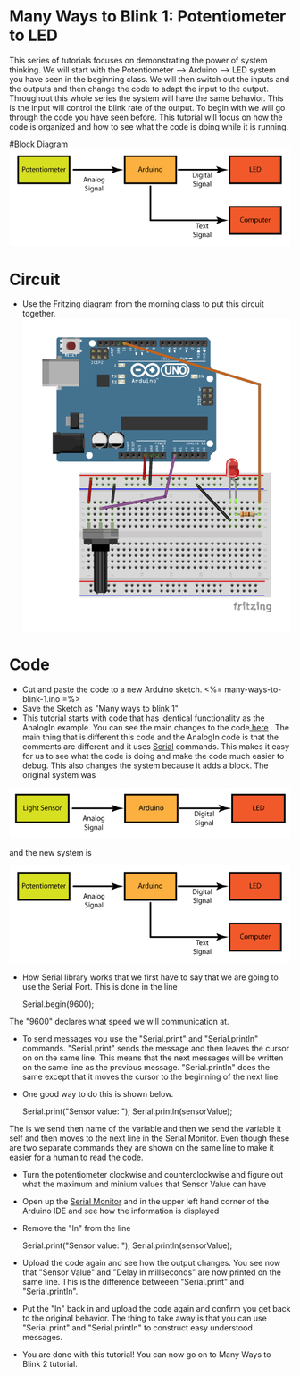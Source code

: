 # Many Ways to Blink 1: Potentiometer to LED

This series of tutorials focuses on demonstrating the power of system thinking. We will start with the Potentiometer --> Arduino --> LED system you have seen in the beginning class. We will then switch out the inputs and the outputs and then change the code to adapt the input to the output. Throughout this whole series the system will have the same behavior. This is the input will control the blink rate of the output. To begin with we will go through the code you have seen before. This tutorial will focus on how the code is organized and how to see what the code is doing while it is running. 

#Block Diagram
![Pot to LED System](Pot_to_LED_System.png)

# Circuit
* Use the Fritzing diagram from the morning class to put this circuit together.
![Pot to LED System](many-ways-to-blink-1.png)

# Code
*   Cut and paste the code to a new Arduino sketch. 
    <%= many-ways-to-blink-1.ino =%>
* Save the Sketch as "Many ways to blink 1"
* This tutorial starts with code that has identical functionality as the AnalogIn example. You can see the main changes to the code<a href="https://github.com/workshopweekend/many-ways-to-blink-1/raw/master/many-ways-to-blink-1.pdf"> here</a> . The main thing that is different this code and the AnalogIn code is that the comments are different and it uses <a href="http://arduino.cc/en/reference/serial">Serial</a>  commands. This makes it easy for us to see what the code is doing and make the code much easier to debug. This also changes the system because it adds a block. The original system was 


![ANALOG_IN System](ANALOGIN_System.png)

and the new system is 

![Pot to LED System](Pot_to_LED_System.png)	

* How Serial library works that we first have to say that we are going to use the Serial Port. This is done in the line



	Serial.begin(9600);

The "9600" declares what speed we will communication at. 

* To send messages you use the "Serial.print" and "Serial.println" commands. "Serial.print" sends the message and then leaves the cursor on on the same line. This means that the next messages will be written on the same line as the previous message. "Serial.println" does the same except that it moves the cursor to the beginning of the next line. 
* One good way to do this is shown below.  


	Serial.print("Sensor value: ");  Serial.println(sensorValue);

The is we send then name of the variable and then we send the variable it self and then moves to the next line in the Serial Monitor. Even though these are two separate commands they are shown on the same line to make it easier for a human to read the code. 

* Turn the potentiometer clockwise and counterclockwise and figure out what the maximum and minium values that Sensor Value can have
* Open up the <a href="http://arduino.cc/en/guide/Environment#serialmonitor">Serial Monitor</a> and in the upper left hand corner of the Arduino IDE and see how the information is displayed
* Remove the "ln" from the line


	Serial.print("Sensor value: ");  Serial.println(sensorValue);

* Upload the code again and see how the output changes. You see now that "Sensor Value" and "Delay in millseconds" are now printed on the same line. This is the difference betweeen "Serial.print" and "Serial.println". 
* Put the "ln" back in and upload the code again and confirm you get back to the original behavior. The thing to take away is that you can use "Serial.print" and "Serial.println" to construct easy understood messages. 
* You are done with this tutorial! You can now go on to Many Ways to Blink 2 tutorial.

